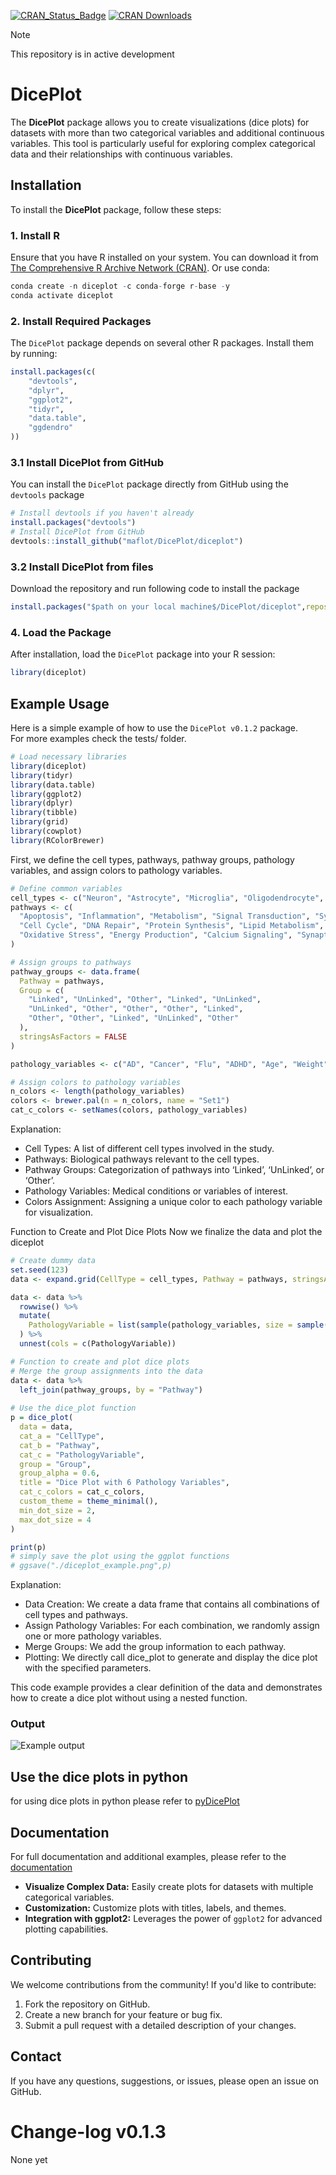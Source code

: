 [![CRAN_Status_Badge](https://www.r-pkg.org/badges/version/diceplot)](https://CRAN.R-project.org/package=diceplot)
[![CRAN Downloads](https://cranlogs.r-pkg.org/badges/grand-total/diceplot)](https://CRAN.R-project.org/package=diceplot)
> [!Note]
> This repository is in active development

# DicePlot

The **DicePlot** package allows you to create visualizations (dice plots) for datasets with more than two categorical variables and additional continuous variables. This tool is particularly useful for exploring complex categorical data and their relationships with continuous variables.

## Installation

To install the **DicePlot** package, follow these steps:

### 1. Install R

Ensure that you have R installed on your system. You can download it from [The Comprehensive R Archive Network (CRAN)](https://cran.r-project.org/).
Or use conda:

```r
conda create -n diceplot -c conda-forge r-base -y
conda activate diceplot
```

### 2. Install Required Packages

The `DicePlot` package depends on several other R packages. Install them by running:

```r
install.packages(c(
    "devtools",
    "dplyr",
    "ggplot2",
    "tidyr",
    "data.table",
    "ggdendro"
))
```

### 3.1 Install DicePlot from GitHub

You can install the `DicePlot` package directly from GitHub using the `devtools` package

```r
# Install devtools if you haven't already
install.packages("devtools")
# Install DicePlot from GitHub
devtools::install_github("maflot/DicePlot/diceplot")
```
### 3.2 Install DicePlot from files
Download the repository and run following code to install the package
```r
install.packages("$path on your local machine$/DicePlot/diceplot",repos = NULL, type="source")
```

### 4. Load the Package

After installation, load the `DicePlot` package into your R session:

```r
library(diceplot)
```

## Example Usage

Here is a simple example of how to use the `DicePlot v0.1.2` package.     
For more examples check the tests/ folder.

```r
# Load necessary libraries
library(diceplot)
library(tidyr)
library(data.table)
library(ggplot2)
library(dplyr)
library(tibble)
library(grid)
library(cowplot)
library(RColorBrewer)
```
First, we define the cell types, pathways, pathway groups, pathology variables, and assign colors to pathology variables.
```r
# Define common variables
cell_types <- c("Neuron", "Astrocyte", "Microglia", "Oligodendrocyte", "Endothelial")
pathways <- c(
  "Apoptosis", "Inflammation", "Metabolism", "Signal Transduction", "Synaptic Transmission",
  "Cell Cycle", "DNA Repair", "Protein Synthesis", "Lipid Metabolism", "Neurotransmitter Release",
  "Oxidative Stress", "Energy Production", "Calcium Signaling", "Synaptic Plasticity", "Immune Response"
)

# Assign groups to pathways
pathway_groups <- data.frame(
  Pathway = pathways,
  Group = c(
    "Linked", "UnLinked", "Other", "Linked", "UnLinked",
    "UnLinked", "Other", "Other", "Other", "Linked",
    "Other", "Other", "Linked", "UnLinked", "Other"
  ),
  stringsAsFactors = FALSE
)

pathology_variables <- c("AD", "Cancer", "Flu", "ADHD", "Age", "Weight")

# Assign colors to pathology variables
n_colors <- length(pathology_variables)
colors <- brewer.pal(n = n_colors, name = "Set1")
cat_c_colors <- setNames(colors, pathology_variables)
```
Explanation:

-	Cell Types: A list of different cell types involved in the study.
-	Pathways: Biological pathways relevant to the cell types.
-	Pathway Groups: Categorization of pathways into ‘Linked’, ‘UnLinked’, or ‘Other’.
-	Pathology Variables: Medical conditions or variables of interest.
-	Colors Assignment: Assigning a unique color to each pathology variable for visualization.

Function to Create and Plot Dice Plots
Now we finalize the data and plot the diceplot

```r
# Create dummy data
set.seed(123)
data <- expand.grid(CellType = cell_types, Pathway = pathways, stringsAsFactors = FALSE)

data <- data %>%
  rowwise() %>%
  mutate(
    PathologyVariable = list(sample(pathology_variables, size = sample(1:length(pathology_variables), 1)))
  ) %>%
  unnest(cols = c(PathologyVariable))

# Function to create and plot dice plots
# Merge the group assignments into the data
data <- data %>%
  left_join(pathway_groups, by = "Pathway")
  
# Use the dice_plot function
p = dice_plot(
  data = data, 
  cat_a = "CellType", 
  cat_b = "Pathway", 
  cat_c = "PathologyVariable", 
  group = "Group",
  group_alpha = 0.6,
  title = "Dice Plot with 6 Pathology Variables",
  cat_c_colors = cat_c_colors, 
  custom_theme = theme_minimal(),
  min_dot_size = 2,
  max_dot_size = 4
)

print(p)
# simply save the plot using the ggplot functions
# ggsave("./diceplot_example.png",p)
```
Explanation:

-	Data Creation: We create a data frame that contains all combinations of cell types and pathways.
-	Assign Pathology Variables: For each combination, we randomly assign one or more pathology variables.
-	Merge Groups: We add the group information to each pathway.
-	Plotting: We directly call dice_plot to generate and display the dice plot with the specified parameters.

This code example provides a clear definition of the data and demonstrates how to create a dice plot without using a nested function.

### Output
![Example output](diceplot_example.png)

## Use the dice plots in python
for using dice plots in python please refer to [pyDicePlot](https://github.com/maflot/pyDicePlot/tree/main)


## Documentation

For full documentation and additional examples, please refer to the [documentation](https://dice-and-domino-plot.readthedocs.io/en/latest/index.html#)

- **Visualize Complex Data:** Easily create plots for datasets with multiple categorical variables.
- **Customization:** Customize plots with titles, labels, and themes.
- **Integration with ggplot2:** Leverages the power of `ggplot2` for advanced plotting capabilities.

## Contributing

We welcome contributions from the community! If you'd like to contribute:

1. Fork the repository on GitHub.
2. Create a new branch for your feature or bug fix.
3. Submit a pull request with a detailed description of your changes.

## Contact

If you have any questions, suggestions, or issues, please open an issue on GitHub.



# Change-log v0.1.3
None yet

